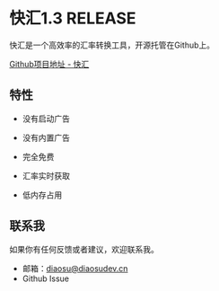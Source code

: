 # 快汇1.3 RELEASE

快汇是一个高效率的汇率转换工具，开源托管在Github上。

[Github项目地址 - 快汇](https://github.com/DannyDiao/KuaiHui)



## 特性

- 没有启动广告

- 没有内置广告

- 完全免费

- 汇率实时获取

- 低内存占用

## 联系我
  如果你有任何反馈或者建议，欢迎联系我。
  - 邮箱：diaosu@diaosudev.cn
  - Github Issue




